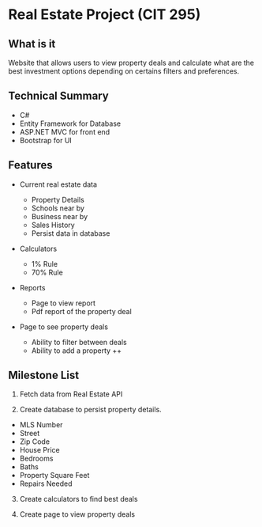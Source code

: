 # Real Estate Project (CIT 295)
## What is it

Website that allows users to view property deals and calculate what are the best investment options depending on certains filters and preferences.

## Technical Summary

* C#
* Entity Framework for Database
* ASP.NET MVC for front end
* Bootstrap for UI

## Features

* Current real estate data
  * Property Details
  * Schools near by
  * Business near by
  * Sales History
  * Persist data in database

* Calculators
  * 1% Rule
  * 70% Rule
  
* Reports
  * Page to view report
  * Pdf report of the property deal

* Page to see property deals
  * Ability to filter between deals
  * Ability to add a property ++

## Milestone List

1. Fetch data from Real Estate API

2. Create database to persist property details.
 * MLS Number
 * Street
 * Zip Code
 * House Price
 * Bedrooms
 * Baths
 * Property Square Feet
 * Repairs Needed

3. Create calculators to find best deals

4. Create page to view property deals
